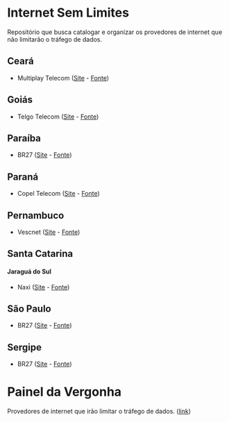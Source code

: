 # Internet Sem Limites
Repositório que busca catalogar e organizar os provedores de internet que não limitarão o tráfego de dados.

## Ceará
- Multiplay Telecom ([Site](http://www.multiplaytelecom.com.br/) - [Fonte](https://www.facebook.com/MultiplayTelecom/photos/a.167550703402534.1073741828.165379136953024/650557658435167/?type=3&theater))

## Goiás
- Telgo Telecom ([Site](http://telgo.com.br/) - [Fonte](https://www.facebook.com/telgotelecom/photos/a.104038409724880.3041.103435436451844/851148338347213/?type=3))

## Paraíba
- BR27 ([Site](http://www.br27.com.br/) - [Fonte](https://www.facebook.com/br27tecnologia/posts/962061367182378?pnref=story))

## Paraná
- Copel Telecom ([Site](http://www.copeltelecom.com/site/) - [Fonte](http://www.hardware.com.br/noticias/2016-04/copel-diz-que-nao-implantara-cobranca-por-franquia-de-dados.html))

## Pernambuco
- Vescnet ([Site](http://www.vescnet.com.br/) - [Fonte](https://www.facebook.com/vescnet/posts/967016763352253))

## Santa Catarina
#### Jaraguá do Sul
- Naxi ([Site](http://www.naxi.com.br/) - [Fonte](https://www.facebook.com/naxifibra/videos/vb.1652072558408613/1724457364503465/))

## São Paulo
- BR27 ([Site](http://www.br27.com.br/) - [Fonte](https://www.facebook.com/br27tecnologia/posts/962061367182378?pnref=story))

## Sergipe
- BR27 ([Site](http://www.br27.com.br/) - [Fonte](https://www.facebook.com/br27tecnologia/posts/962061367182378?pnref=story))


# Painel da Vergonha
Provedores de internet que irão limitar o tráfego de dados. ([link](HALL_OF_SHAME.md))
